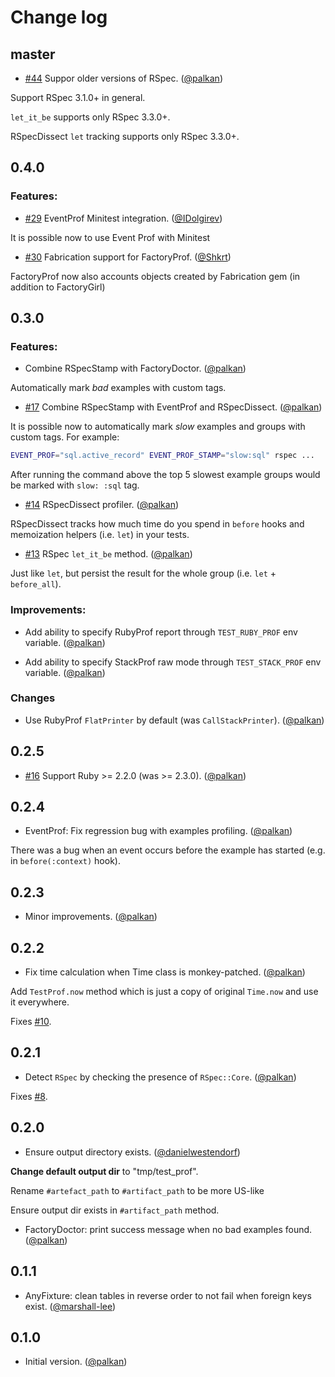 # Change log

## master

- [#44](https://github.com/palkan/test-prof/pull/44) Suppor older versions of RSpec. ([@palkan][])

Support RSpec 3.1.0+ in general.

`let_it_be` supports only RSpec 3.3.0+.

RSpecDissect `let` tracking supports only RSpec 3.3.0+.

## 0.4.0

### Features:

- [#29](https://github.com/palkan/test-prof/pull/29) EventProf Minitest integration. ([@IDolgirev][])

It is possible now to use Event Prof with Minitest

- [#30](https://github.com/palkan/test-prof/pull/30) Fabrication support for FactoryProf. ([@Shkrt][])

FactoryProf now also accounts objects created by Fabrication gem (in addition to FactoryGirl)

## 0.3.0

### Features:

- Combine RSpecStamp with FactoryDoctor. ([@palkan][])

Automatically mark _bad_ examples with custom tags.

- [#17](https://github.com/palkan/test-prof/pull/17) Combine RSpecStamp with EventProf and RSpecDissect. ([@palkan][])

It is possible now to automatically mark _slow_ examples and groups with custom tags. For example:

```sh
EVENT_PROF="sql.active_record" EVENT_PROF_STAMP="slow:sql" rspec ...
```

After running the command above the top 5 slowest example groups would be marked with `slow: :sql` tag.

- [#14](https://github.com/palkan/test-prof/pull/14) RSpecDissect profiler. ([@palkan][])

RSpecDissect tracks how much time do you spend in `before` hooks
and memoization helpers (i.e. `let`) in your tests.

- [#13](https://github.com/palkan/test-prof/pull/13) RSpec `let_it_be` method. ([@palkan][])

Just like `let`, but persist the result for the whole group (i.e. `let` + `before_all`).

### Improvements:

- Add ability to specify RubyProf report through `TEST_RUBY_PROF` env variable. ([@palkan][])

- Add ability to specify StackProf raw mode through `TEST_STACK_PROF` env variable. ([@palkan][])

### Changes

- Use RubyProf `FlatPrinter` by default (was `CallStackPrinter`). ([@palkan][])

## 0.2.5

- [#16](https://github.com/palkan/test-prof/pull/16) Support Ruby >= 2.2.0 (was >= 2.3.0). ([@palkan][])

## 0.2.4

- EventProf: Fix regression bug with examples profiling. ([@palkan][])

There was a bug when an event occurs before the example has started (e.g. in `before(:context)` hook).

## 0.2.3

- Minor improvements. ([@palkan][])

## 0.2.2

- Fix time calculation when Time class is monkey-patched. ([@palkan][])

Add `TestProf.now` method which is just a copy of original `Time.now` and
use it everywhere.

Fixes [#10](https://github.com/palkan/test-prof/issues/10).

## 0.2.1

- Detect `RSpec` by checking the presence of `RSpec::Core`. ([@palkan][])

Fixes [#8](https://github.com/palkan/test-prof/issues/8).

## 0.2.0

- Ensure output directory exists. ([@danielwestendorf][])

**Change default output dir** to "tmp/test_prof".

Rename `#artefact_path` to `#artifact_path` to be more US-like

Ensure output dir exists in `#artifact_path` method.

- FactoryDoctor: print success message when no bad examples found. ([@palkan][])

## 0.1.1

- AnyFixture: clean tables in reverse order to not fail when foreign keys exist. ([@marshall-lee][])

## 0.1.0

- Initial version. ([@palkan][])

[@palkan]: https://github.com/palkan
[@marshall-lee]: https://github.com/marshall-lee
[@danielwestendorf]: https://github.com/danielwestendorf
[@Shkrt]: https://github.com/Shkrt
[@IDolgirev]: https://github.com/IDolgirev

